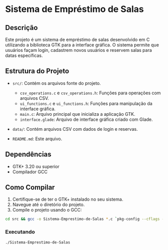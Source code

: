 # Sistema de Empréstimo de Salas

## Descrição

Este projeto é um sistema de empréstimo de salas desenvolvido em C utilizando a biblioteca GTK para a interface gráfica. O sistema permite que usuários façam login, cadastrem novos usuários e reservem salas para datas específicas.

## Estrutura do Projeto

- `src/`: Contém os arquivos fonte do projeto.
  - `csv_operations.c` e `csv_operations.h`: Funções para operações com arquivos CSV.
  - `ui_functions.c` e `ui_functions.h`: Funções para manipulação da interface gráfica.
  - `main.c`: Arquivo principal que inicializa a aplicação GTK.
  - `interface.glade`: Arquivo de interface gráfica criado com Glade.

- `data/`: Contém arquivos CSV com dados de login e reservas.

- `README.md`: Este arquivo.

## Dependências

- GTK+ 3.20 ou superior
- Compilador GCC

## Como Compilar

1. Certifique-se de ter o GTK+ instalado no seu sistema.
2. Navegue até o diretório do projeto.
3. Compile o projeto usando o GCC:

```sh
cd src && gcc -o Sistema-Emprestimo-de-Salas *.c `pkg-config --cflags --libs gtk+-3.0`
```
### Executando

```sh
./Sistema-Emprestimo-de-Salas
```

